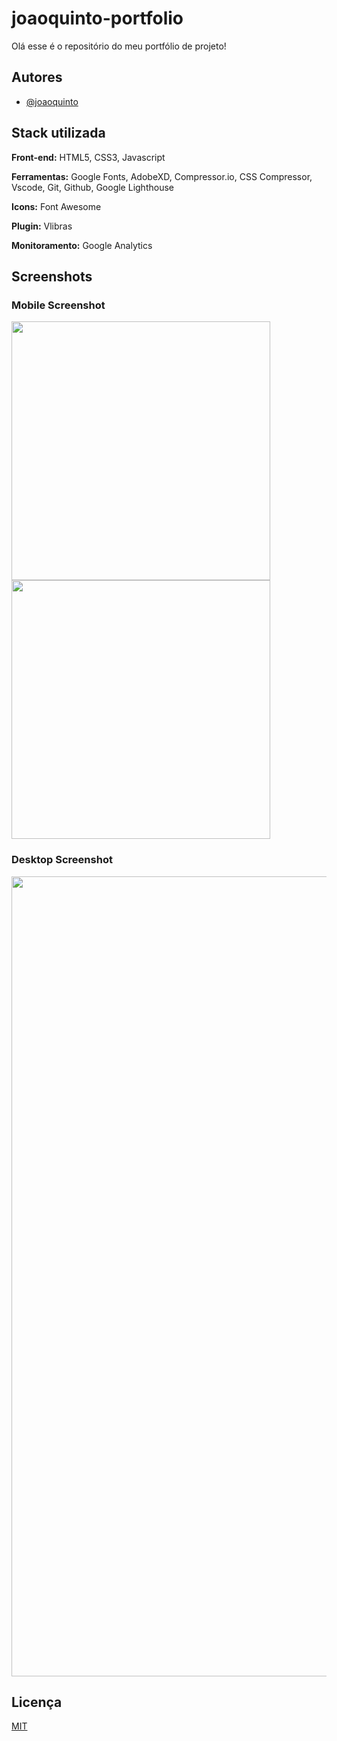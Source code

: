 # joaoquinto-portfolio

Olá esse é o repositório do meu portfólio de projeto!

## Autores

- [@joaoquinto](https://github.com/joaoquinto)

## Stack utilizada

**Front-end:** HTML5, CSS3, Javascript

**Ferramentas:** Google Fonts, AdobeXD, Compressor.io, CSS Compressor, Vscode, Git, Github, Google Lighthouse

**Icons:** Font Awesome

**Plugin:** Vlibras

**Monitoramento:** Google Analytics

## Screenshots

### Mobile Screenshot

<img src="./screenshots/Mobile.6v.png" width="414px">
<img src="./screenshots/Mobile-open.6v.png" width="414px">

### Desktop Screenshot

<img src="./screenshots/Desktop.6v.png" width="1280px" >

## Licença

[MIT](https://github.com/joaoquinto/joaoquinto-portfolio/blob/main/LICENSE)

